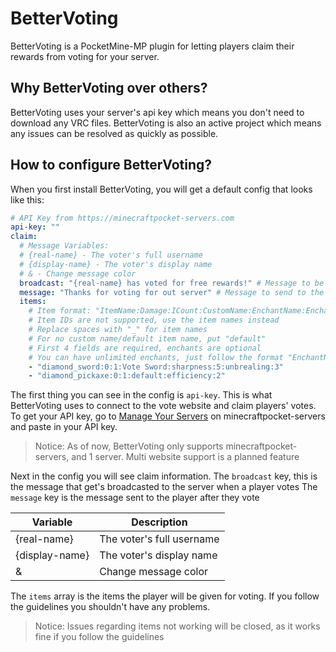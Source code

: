 # BetterVoting
BetterVoting is a PocketMine-MP plugin for letting players claim their rewards from voting for your server.

## Why BetterVoting over others?
BetterVoting uses your server's api key which means you don't need to download any VRC files. BetterVoting is also an active project which means any issues can be resolved as quickly as possible.

## How to configure BetterVoting?
When you first install BetterVoting, you will get a default config that looks like this:
```yaml
# API Key from https://minecraftpocket-servers.com
api-key: ""
claim:
  # Message Variables:
  # {real-name} - The voter's full username
  # {display-name} - The voter's display name
  # & - Change message color
  broadcast: "{real-name} has voted for free rewards!" # Message to be broadcast when a player votes
  message: "Thanks for voting for out server" # Message to send to the player who voted
  items:
    # Item format: "ItemName:Damage:ICount:CustomName:EnchantName:EnchantLevel"
    # Item IDs are not supported, use the item names instead
    # Replace spaces with "_" for item names
    # For no custom name/default item name, put "default"
    # First 4 fields are required, enchants are optional
    # You can have unlimited enchants, just follow the format "EnchantName:EnchantLevel:EnchantName:EnchantLevel" etc
    - "diamond_sword:0:1:Vote Sword:sharpness:5:unbrealing:3"
    - "diamond_pickaxe:0:1:default:efficiency:2"
```
The first thing you can see in the config is ``api-key``. This is what BetterVoting uses to connect to the vote website and claim players' votes.
To get your API key, go to [Manage Your Servers](https://minecraftpocket-servers.com/servers/manage/) on minecraftpocket-servers and paste in your API key.
> Notice: As of now, BetterVoting only supports minecraftpocket-servers, and 1 server. Multi website support is a planned feature

Next in the config you will see claim information. The ``broadcast`` key, this is the message that get's broadcasted to the server when a player votes
The ``message`` key is the message sent to the player after they vote

| Variable       | Description               |
|----------------|---------------------------|
| {real-name}    | The voter's full username |
| {display-name} | The voter's display name  |
| &              | Change message color      |
The ``items`` array is the items the player will be given for voting. If you follow the guidelines you shouldn't have any problems.
> Notice: Issues regarding items not working will be closed, as it works fine if you follow the guidelines